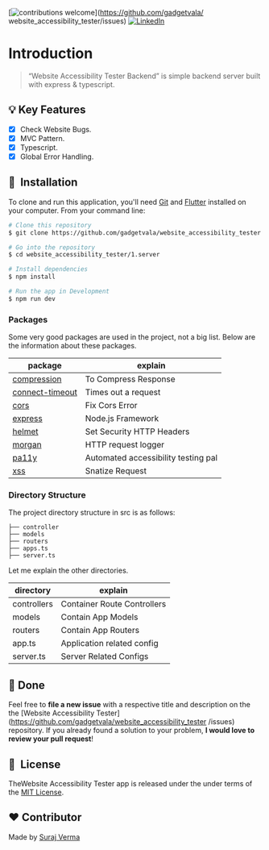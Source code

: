 [![contributions welcome](https://img.shields.io/badge/contributions-welcome-brightgreen.svg?style=flat)](https://github.com/gadgetvala/ website_accessibility_tester/issues)
[![LinkedIn](https://img.shields.io/badge/-LinkedIn-black.svg?style=flat-square&logo=linkedin&colorB=555)](https://www.linkedin.com/in/gadgetvala/)

# Introduction

> “Website Accessibility Tester Backend”
> is simple backend server built with express & typescript.

## :bulb: Key Features

- [x] Check Website Bugs.
- [x] MVC Pattern.
- [x] Typescript.
- [x] Global Error Handling.

## 🚀 &nbsp;Installation

To clone and run this application, you'll need [Git](https://git-scm.com) and [Flutter](https://flutter.dev/docs/get-started/install) installed on your computer. From your command line:

```bash
# Clone this repository
$ git clone https://github.com/gadgetvala/website_accessibility_tester.git

# Go into the repository
$ cd website_accessibility_tester/1.server

# Install dependencies
$ npm install

# Run the app in Development
$ npm run dev
```

### Packages

Some very good packages are used in the project, not a big list.
Below are the information about these packages.

| package                                                          | explain                             |
| ---------------------------------------------------------------- | ----------------------------------- |
| [compression](https://www.npmjs.com/package/compression)         | To Compress Response                |
| [connect-timeout](https://www.npmjs.com/package/connect-timeout) | Times out a request                 |
| [cors](https://www.npmjs.com/package/cors)                       | Fix Cors Error                      |
| [express](https://www.npmjs.com/package/express)                 | Node.js Framework                   |
| [helmet](https://www.npmjs.com/package/helmet)                   | Set Security HTTP Headers           |
| [morgan](https://www.npmjs.com/package/morgan)                   | HTTP request logger                 |
| [pa11y](https://www.npmjs.com/package/pa11y)                     | Automated accessibility testing pal |
| [xss](https://www.npmjs.com/package/xss)                         | Snatize Request                     |

### Directory Structure

The project directory structure in src is as follows:

```
├── controller
├── models
├── routers
├── apps.ts
├── server.ts
```

Let me explain the other directories.

| directory   | explain                     |
| ----------- | --------------------------- |
| controllers | Container Route Controllers |
| models      | Contain App Models          |
| routers     | Contain App Routers         |
| app.ts      | Application related config  |
| server.ts   | Server Related Configs      |

## :clap: Done

Feel free to **file a new issue** with a respective title and description on the the [Website Accessibility Tester](https://github.com/gadgetvala/website_accessibility_tester
/issues) repository. If you already found a solution to your problem, **I would love to review your pull request**!

## 📘&nbsp; License

TheWebsite Accessibility Tester app is released under the under terms of the [MIT License](LICENSE).

## :heart: Contributor

Made by [Suraj Verma](https://github.com/gadgetvala)
